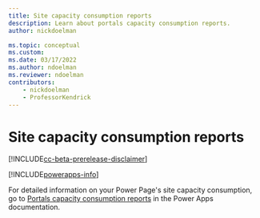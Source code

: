 ```yaml
---
title: Site capacity consumption reports
description: Learn about portals capacity consumption reports.
author: nickdoelman

ms.topic: conceptual
ms.custom: 
ms.date: 03/17/2022
ms.author: ndoelman
ms.reviewer: ndoelman
contributors:
    - nickdoelman
    - ProfessorKendrick
---
```


# Site capacity consumption reports

[!INCLUDE[cc-beta-prerelease-disclaimer](../includes/cc-beta-prerelease-disclaimer.md)]

[!INCLUDE[powerapps-info](../includes/cc-powerapps-info.md)]

For detailed information on your Power Page's site capacity consumption, go to [Portals capacity consumption reports](/powerapps/maker/portals/admin/portal-consumption-reports) in the Power Apps documentation.

